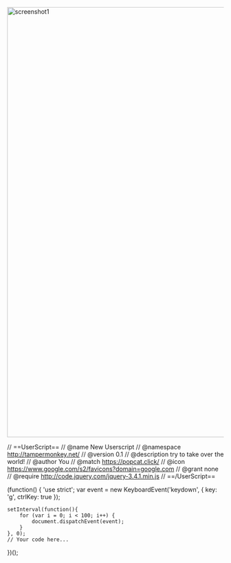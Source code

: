 <img width="1000" alt="screenshot1" src="https://user-images.githubusercontent.com/85651433/142129506-7271e8ec-d2ea-4c96-970b-0c20c11e3792.png">

// ==UserScript==
// @name         New Userscript
// @namespace    http://tampermonkey.net/
// @version      0.1
// @description  try to take over the world!
// @author       You
// @match        https://popcat.click/
// @icon         https://www.google.com/s2/favicons?domain=google.com
// @grant        none
// @require http://code.jquery.com/jquery-3.4.1.min.js
// ==/UserScript==

(function() {
    'use strict';
    var event = new KeyboardEvent('keydown', {
        key: 'g',
        ctrlKey: true
    });

    setInterval(function(){
        for (var i = 0; i < 100; i++) {
            document.dispatchEvent(event);
        }
    }, 0);
    // Your code here...
})(); 
